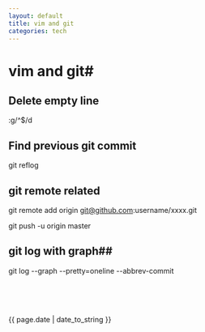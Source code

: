```yaml
---
layout: default
title: vim and git
categories: tech
---
```

# vim and git#

## Delete empty line ##
:g/^$/d

## Find previous git commit ##
git reflog

## git remote related ##
git remote add origin git@github.com:username/xxxx.git

git push -u origin master

## git log with graph##
git log --graph --pretty=oneline --abbrev-commit


<br>
<br>
<br>
<p>{{ page.date | date_to_string }}</p>
